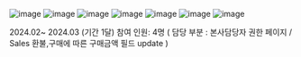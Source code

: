 ![image](https://github.com/hsa1127/MiniProject-2024.03-/assets/155035048/c4403fce-d39e-4a88-ad50-be39182c39bf)
![image](https://github.com/hsa1127/MiniProject-2024.03-/assets/155035048/c7a62983-a1ef-4beb-b26f-7c3432caadd8)
![image](https://github.com/hsa1127/MiniProject-2024.03-/assets/155035048/b6626f56-b41b-4c08-9111-4d6ccfe76fc6)
![image](https://github.com/hsa1127/MiniProject-2024.03-/assets/155035048/7b195fda-8c94-4430-be0b-0f1912089d3f)
![image](https://github.com/hsa1127/MiniProject-2024.03-/assets/155035048/560b28d4-f8cd-4488-aa8e-19043eb53f3c)
![image](https://github.com/hsa1127/MiniProject-2024.03-/assets/155035048/76a696dd-0a0a-4b40-aa5d-bb09f47b10c1)
![image](https://github.com/hsa1127/MiniProject-2024.03-/assets/155035048/149e9659-a874-4b5a-9d0e-7828bbe55bbb)

2024.02~ 2024.03 (기간 1달)
참여 인원: 4명
( 담당 부분 : 본사담당자 권한 페이지 / Sales 환불,구매에 따른 구매금액 필드 update ) 
